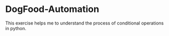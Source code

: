 # DogFood-Automation
This exercise helps me to understand the process of conditional operations in python.
